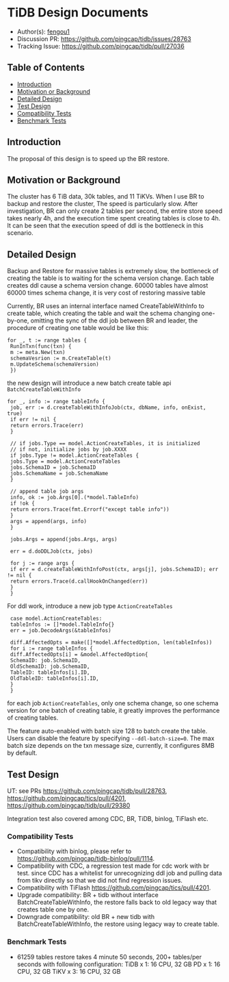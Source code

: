 # TiDB Design Documents

- Author(s): [fengou1](http://github.com/fengou1)
- Discussion PR: https://github.com/pingcap/tidb/issues/28763
- Tracking Issue: https://github.com/pingcap/tidb/pull/27036

## Table of Contents

* [Introduction](#introduction)
* [Motivation or Background](#motivation-or-background)
* [Detailed Design](#detailed-design)
* [Test Design](#test-design)
 * [Compatibility Tests](#compatibility-tests)
 * [Benchmark Tests](#benchmark-tests)

## Introduction

The proposal of this design is to speed up the BR restore.

## Motivation or Background

The cluster has 6 TiB data, 30k tables, and 11 TiKVs. When I use BR to backup and restore the cluster, The speed is particularly slow. After investigation, BR can only create 2 tables per second, the entire store speed takes nearly 4h, and the execution time spent creating tables is close to 4h. It can be seen that the execution speed of ddl is the bottleneck in this scenario.

## Detailed Design

Backup and Restore for massive tables is extremely slow, the bottleneck of creating the table is to waiting for the schema version change. Each table creates ddl cause a schema version change. 60000 tables have almost 60000 times schema change, it is very cost of restoring massive table

Currently, BR uses an internal interface named CreateTableWithInfo to create table, which creating the table and wait the schema changing one-by-one, omitting the sync of the ddl job between BR and leader, the procedure of creating one table would be like this:
```
for _, t := range tables {
 RunInTxn(func(txn) {
 m := meta.New(txn)
 schemaVesrion := m.CreateTable(t)
 m.UpdateSchema(schemaVersion)
 })
```

the new design will introduce a new batch create table api `BatchCreateTableWithInfo`
```
for _, info := range tableInfo {
 job, err := d.createTableWithInfoJob(ctx, dbName, info, onExist, true)
 if err != nil {
 return errors.Trace(err)
 }

 // if jobs.Type == model.ActionCreateTables, it is initialized
 // if not, initialize jobs by job.XXXX
 if jobs.Type != model.ActionCreateTables {
 jobs.Type = model.ActionCreateTables
 jobs.SchemaID = job.SchemaID
 jobs.SchemaName = job.SchemaName
 }

 // append table job args
 info, ok := job.Args[0].(*model.TableInfo)
 if !ok {
 return errors.Trace(fmt.Errorf("except table info"))
 }
 args = append(args, info)
 }

 jobs.Args = append(jobs.Args, args)

 err = d.doDDLJob(ctx, jobs)

 for j := range args {
 if err = d.createTableWithInfoPost(ctx, args[j], jobs.SchemaID); err != nil {
 return errors.Trace(d.callHookOnChanged(err))
 }
 }
```

For ddl work, introduce a new job type `ActionCreateTables`
```
 case model.ActionCreateTables:
 tableInfos := []*model.TableInfo{}
 err = job.DecodeArgs(&tableInfos)

 diff.AffectedOpts = make([]*model.AffectedOption, len(tableInfos))
 for i := range tableInfos {
 diff.AffectedOpts[i] = &model.AffectedOption{
 SchemaID: job.SchemaID,
 OldSchemaID: job.SchemaID,
 TableID: tableInfos[i].ID,
 OldTableID: tableInfos[i].ID,
 }
 }
```

for each job `ActionCreateTables`, only one schema change, so one schema version for one batch of creating table, it greatly improves the performance of creating tables.


The feature auto-enabled with batch size 128 to batch create the table. Users can disable the feature by specifying `--ddl-batch-size=0`. The max batch size depends on the txn message size, currently, it configures 8MB by default. 

## Test Design
UT: see PRs https://github.com/pingcap/tidb/pull/28763, https://github.com/pingcap/tics/pull/4201, https://github.com/pingcap/tidb/pull/29380

Integration test also covered among CDC, BR, TiDB, binlog, TiFlash etc.


### Compatibility Tests

- Compatibility with binlog, please refer to https://github.com/pingcap/tidb-binlog/pull/1114.
- Compatibility with CDC, a regression test made for cdc work with br test. since CDC has a whitelist for unrecognizing ddl job and pulling data from tikv directly so that we did not find regression issues.
- Compatibility with TiFlash https://github.com/pingcap/tics/pull/4201.
- Upgrade compatibility: BR + tidb without interface BatchCreateTableWithInfo, the restore falls back to old legacy way that creates table one by one.
- Downgrade compatibility: old BR + new tidb with BatchCreateTableWithInfo, the restore using legacy way to create table.

### Benchmark Tests
- 61259 tables restore takes 4 minute 50 seconds, 200+ tables/per seconds with following configuration:
TiDB x 1: 16 CPU, 32 GB
PD x 1: 16 CPU, 32 GB
TiKV x 3: 16 CPU, 32 GB